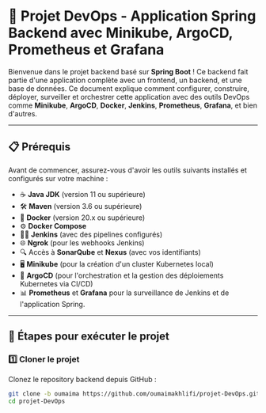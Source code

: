 # 🚀 **Projet DevOps - Application Spring Backend avec Minikube, ArgoCD, Prometheus et Grafana**  

Bienvenue dans le projet backend basé sur **Spring Boot** ! Ce backend fait partie d'une application complète avec un frontend, un backend, et une base de données. Ce document explique comment configurer, construire, déployer, surveiller et orchestrer cette application avec des outils DevOps comme **Minikube**, **ArgoCD**, **Docker**, **Jenkins**, **Prometheus**, **Grafana**, et bien d'autres.

---

## **📋 Prérequis**  

Avant de commencer, assurez-vous d'avoir les outils suivants installés et configurés sur votre machine :  

- ☕ **Java JDK** (version 11 ou supérieure)  
- 🛠️ **Maven** (version 3.6 ou supérieure)  
- 🐳 **Docker** (version 20.x ou supérieure)  
- ⚙️ **Docker Compose**  
- 🧑‍💻 **Jenkins** (avec des pipelines configurés)  
- 🌐 **Ngrok** (pour les webhooks Jenkins)  
- 🔍 Accès à **SonarQube** et **Nexus** (avec vos identifiants)  
- 🖥️ **Minikube** (pour la création d'un cluster Kubernetes local)  
- 🌲 **ArgoCD** (pour l'orchestration et la gestion des déploiements Kubernetes via CI/CD)  
- 📊 **Prometheus** et **Grafana** pour la surveillance de Jenkins et de l'application Spring.  

---

## **📂 Étapes pour exécuter le projet**

### 1️⃣ **Cloner le projet**  
Clonez le repository backend depuis GitHub :  

```bash
git clone -b oumaima https://github.com/oumaimakhlifi/projet-DevOps.git
cd projet-DevOps


